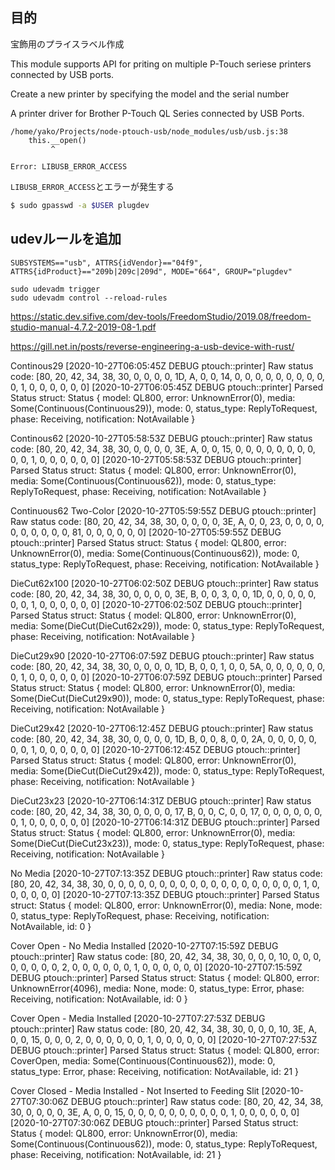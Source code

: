 ## 目的

宝飾用のプライスラベル作成

This module supports API for priting on multiple P-Touch seriese printers connected by USB ports.


Create a new printer by specifying the model and the serial number 

A printer driver for Brother P-Touch QL Series connected by USB Ports. 


```
/home/yako/Projects/node-ptouch-usb/node_modules/usb/usb.js:38
	this.__open()
	     ^

Error: LIBUSB_ERROR_ACCESS
```

`LIBUSB_ERROR_ACCESS`とエラーが発生する

```sh
$ sudo gpasswd -a $USER plugdev
```

## udevルールを追加

```sh:/etc/udev/rules.d/50-ptouch.rules
SUBSYSTEMS=="usb", ATTRS{idVendor}=="04f9", ATTRS{idProduct}=="209b|209c|209d", MODE="664", GROUP="plugdev"
```

```
sudo udevadm trigger
sudo udevadm control --reload-rules
```


https://static.dev.sifive.com/dev-tools/FreedomStudio/2019.08/freedom-studio-manual-4.7.2-2019-08-1.pdf

https://gill.net.in/posts/reverse-engineering-a-usb-device-with-rust/



Continous29
[2020-10-27T06:05:45Z DEBUG ptouch::printer] Raw status code: [80, 20, 42, 34, 38, 30, 0, 0, 0, 0, 1D, A, 0, 0, 14, 0, 0, 0, 0, 0, 0, 0, 0, 0, 0, 1, 0, 0, 0, 0, 0, 0]
[2020-10-27T06:05:45Z DEBUG ptouch::printer] Parsed Status struct: Status { model: QL800, error: UnknownError(0), media: Some(Continuous(Continuous29)), mode: 0, status_type: ReplyToRequest, phase: Receiving, notification: NotAvailable }

Continous62
[2020-10-27T05:58:53Z DEBUG ptouch::printer] Raw status code: [80, 20, 42, 34, 38, 30, 0, 0, 0, 0, 3E, A, 0, 0, 15, 0, 0, 0, 0, 0, 0, 0, 0, 0, 0, 1, 0, 0, 0, 0, 0, 0]
[2020-10-27T05:58:53Z DEBUG ptouch::printer] Parsed Status struct: Status { model: QL800, error: UnknownError(0), media: Some(Continuous(Continuous62)), mode: 0, status_type: ReplyToRequest, phase: Receiving, notification: NotAvailable }

Continuous62 Two-Color
[2020-10-27T05:59:55Z DEBUG ptouch::printer] Raw status code: [80, 20, 42, 34, 38, 30, 0, 0, 0, 0, 3E, A, 0, 0, 23, 0, 0, 0, 0, 0, 0, 0, 0, 0, 0, 81, 0, 0, 0, 0, 0, 0]
[2020-10-27T05:59:55Z DEBUG ptouch::printer] Parsed Status struct: Status { model: QL800, error: UnknownError(0), media: Some(Continuous(Continuous62)), mode: 0, status_type: ReplyToRequest, phase: Receiving, notification: NotAvailable }

DieCut62x100
[2020-10-27T06:02:50Z DEBUG ptouch::printer] Raw status code: [80, 20, 42, 34, 38, 30, 0, 0, 0, 0, 3E, B, 0, 0, 3, 0, 0, 1D, 0, 0, 0, 0, 0, 0, 0, 1, 0, 0, 0, 0, 0, 0]
[2020-10-27T06:02:50Z DEBUG ptouch::printer] Parsed Status struct: Status { model: QL800, error: UnknownError(0), media: Some(DieCut(DieCut62x29)), mode: 0, status_type: ReplyToRequest, phase: Receiving, notification: NotAvailable }

DieCut29x90
[2020-10-27T06:07:59Z DEBUG ptouch::printer] Raw status code: [80, 20, 42, 34, 38, 30, 0, 0, 0, 0, 1D, B, 0, 0, 1, 0, 0, 5A, 0, 0, 0, 0, 0, 0, 0, 1, 0, 0, 0, 0, 0, 0]
[2020-10-27T06:07:59Z DEBUG ptouch::printer] Parsed Status struct: Status { model: QL800, error: UnknownError(0), media: Some(DieCut(DieCut29x90)), mode: 0, status_type: ReplyToRequest, phase: Receiving, notification: NotAvailable }

DieCut29x42
[2020-10-27T06:12:45Z DEBUG ptouch::printer] Raw status code: [80, 20, 42, 34, 38, 30, 0, 0, 0, 0, 1D, B, 0, 0, 8, 0, 0, 2A, 0, 0, 0, 0, 0, 0, 0, 1, 0, 0, 0, 0, 0, 0]
[2020-10-27T06:12:45Z DEBUG ptouch::printer] Parsed Status struct: Status { model: QL800, error: UnknownError(0), media: Some(DieCut(DieCut29x42)), mode: 0, status_type: ReplyToRequest, phase: Receiving, notification: NotAvailable }

DieCut23x23
[2020-10-27T06:14:31Z DEBUG ptouch::printer] Raw status code: [80, 20, 42, 34, 38, 30, 0, 0, 0, 0, 17, B, 0, 0, C, 0, 0, 17, 0, 0, 0, 0, 0, 0, 0, 1, 0, 0, 0, 0, 0, 0]
[2020-10-27T06:14:31Z DEBUG ptouch::printer] Parsed Status struct: Status { model: QL800, error: UnknownError(0), media: Some(DieCut(DieCut23x23)), mode: 0, status_type: ReplyToRequest, phase: Receiving, notification: NotAvailable }

No Media
[2020-10-27T07:13:35Z DEBUG ptouch::printer] Raw status code: [80, 20, 42, 34, 38, 30, 0, 0, 0, 0, 0, 0, 0, 0, 0, 0, 0, 0, 0, 0, 0, 0, 0, 0, 0, 1, 0, 0, 0, 0, 0, 0]
[2020-10-27T07:13:35Z DEBUG ptouch::printer] Parsed Status struct: Status { model: QL800, error: UnknownError(0), media: None, mode: 0, status_type: ReplyToRequest, phase: Receiving, notification: NotAvailable, id: 0 }

Cover Open - No Media Installed
[2020-10-27T07:15:59Z DEBUG ptouch::printer] Raw status code: [80, 20, 42, 34, 38, 30, 0, 0, 0, 10, 0, 0, 0, 0, 0, 0, 0, 0, 2, 0, 0, 0, 0, 0, 0, 1, 0, 0, 0, 0, 0, 0]
[2020-10-27T07:15:59Z DEBUG ptouch::printer] Parsed Status struct: Status { model: QL800, error: UnknownError(4096), media: None, mode: 0, status_type: Error, phase: Receiving, notification: NotAvailable, id: 0 }

Cover Open - Media Installed
[2020-10-27T07:27:53Z DEBUG ptouch::printer] Raw status code: [80, 20, 42, 34, 38, 30, 0, 0, 0, 10, 3E, A, 0, 0, 15, 0, 0, 0, 2, 0, 0, 0, 0, 0, 0, 1, 0, 0, 0, 0, 0, 0]
[2020-10-27T07:27:53Z DEBUG ptouch::printer] Parsed Status struct: Status { model: QL800, error: CoverOpen, media: Some(Continuous(Continuous62)), mode: 0, status_type: Error, phase: Receiving, notification: NotAvailable, id: 21 }

Cover Closed - Media Installed - Not Inserted to Feeding Slit
[2020-10-27T07:30:06Z DEBUG ptouch::printer] Raw status code: [80, 20, 42, 34, 38, 30, 0, 0, 0, 0, 3E, A, 0, 0, 15, 0, 0, 0, 0, 0, 0, 0, 0, 0, 0, 1, 0, 0, 0, 0, 0, 0]
[2020-10-27T07:30:06Z DEBUG ptouch::printer] Parsed Status struct: Status { model: QL800, error: UnknownError(0), media: Some(Continuous(Continuous62)), mode: 0, status_type: ReplyToRequest, phase: Receiving, notification: NotAvailable, id: 21 }